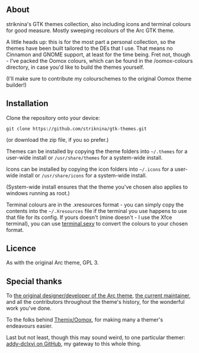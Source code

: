 ## About
striknina's GTK themes collection, also including icons and terminal colours for good measure. Mostly sweeping recolours of the Arc GTK theme.

A little heads up: this is for the most part a personal collection, so the themes have been built tailored to the DEs that I use. That means no Cinnamon and GNOME support, at least for the time being. Fret not, though - I've packed the Oomox colours, which can be found in the /oomox-colours directory, in case you'd like to build the themes yourself.

(I'll make sure to contribute my colourschemes to the original Oomox theme builder!)

## Installation

Clone the repository onto your device:

```
git clone https://github.com/striknina/gtk-themes.git
```

(or download the zip file, if you so prefer.)

Themes can be installed by copying the theme folders into `~/.themes` for a user-wide install or `/usr/share/themes` for a system-wide install.

Icons can be installed by copying the icon folders into `~/.icons` for a user-wide install or `/usr/share/icons` for a system-wide install.

(System-wide install ensures that the theme you've chosen also applies to windows running as root.)

Terminal colours are in the .xresources format - you can simply copy the contents into the `~/.Xresources` file if the terminal you use happens to use that file for its config. If yours doesn't (mine doesn't - I use the Xfce terminal), you can use [terminal.sexy](https://terminal.sexy/) to convert the colours to your chosen format.

## Licence
As with the original Arc theme, GPL 3.

## Special thanks
To [the original designer/developer of the Arc theme](https://github.com/horst3180/arc-theme), [the current maintainer](https://github.com/jnsh/arc-theme), and all the contributors throughout the theme's history, for the wonderful work you've done.

To the folks behind [Themix/Oomox](https://github.com/themix-project/oomox), for making many a themer's endeavours easier.

Last but not least, though this may sound weird, to one particular themer: [addy-dclxvi on GitHub](https://github.com/addy-dclxvi/gtk-theme-collections), my gateway to this whole thing.
